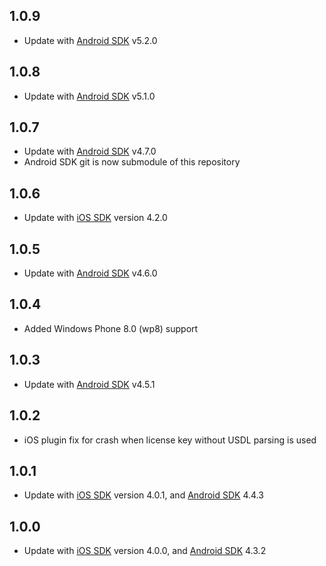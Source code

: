 ## 1.0.9
- Update with [Android SDK](https://github.com/PDF417/pdf417-android) v5.2.0

## 1.0.8
- Update with [Android SDK](https://github.com/PDF417/pdf417-android) v5.1.0

## 1.0.7
- Update with [Android SDK](https://github.com/PDF417/pdf417-android) v4.7.0
- Android SDK git is now submodule of this repository

## 1.0.6
- Update with [iOS SDK](https://github.com/PDF417/pdf417-ios) version 4.2.0


## 1.0.5
- Update with [Android SDK](https://github.com/PDF417/pdf417-android) v4.6.0

## 1.0.4
- Added Windows Phone 8.0 (wp8) support 

## 1.0.3
- Update with [Android SDK](https://github.com/PDF417/pdf417-android) v4.5.1

## 1.0.2
- iOS plugin fix for crash when license key without USDL parsing is used

## 1.0.1

- Update with [iOS SDK](https://github.com/PDF417/pdf417-ios) version 4.0.1, and [Android SDK](https://github.com/PDF417/pdf417-android) 4.4.3

## 1.0.0

- Update with [iOS SDK](https://github.com/PDF417/pdf417-ios) version 4.0.0, and [Android SDK](https://github.com/PDF417/pdf417-android) 4.3.2
